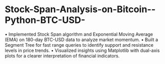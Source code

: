 # Stock-Span-Analysis-on-Bitcoin--Python-BTC-USD-
 • Implemented Stock Span algorithm and Exponential Moving Average (EMA) on 180-day BTC-USD data to analyze market momentum.  • Built a Segment Tree for fast range queries to identify support and resistance levels in price trends.  • Visualized insights using Matplotlib with dual-axis plots for a clearer interpretation of financial indicators.
